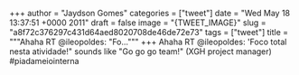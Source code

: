 
+++
author = "Jaydson Gomes"
categories = ["tweet"]
date = "Wed May 18 13:37:51 +0000 2011"
draft = false
image = "{TWEET_IMAGE}"
slug = "a8f72c376297c431d64aed8020708de46de72e73"
tags = ["tweet"]
title = """Ahaha RT @ileopoldes: "Fo..."""
+++
Ahaha RT @ileopoldes: 'Foco total nesta atividade!" sounds like "Go go go team!" (XGH project manager) #piadameiointerna
